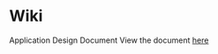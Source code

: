 # Wiki

Application Design Document
View the document [here](https://github.com/app-coding/wiki/wiki)
